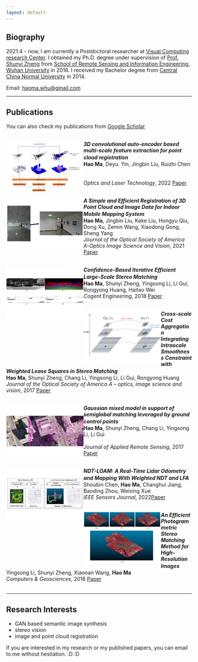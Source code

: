 ```yaml
---
layout: default
---
```


<!-- ![Portrait](resources/portrait.jpg) -->

## Biography

2021.4 - now, I am currently a Postdoctoral researcher at [Visual Computing research Center](https://vcc.tech).
I obtained my Ph.D. degree under supervision of [Prof. Shunyi Zheng](http://jszy.whu.edu.cn/zhengshunyi/en/index.htm) from [School of Remote Sensing and Information Engineering, Wuhan University](http://rsgis.whu.edu.cn/) in 2018. I received my Bachelor degree from [Central China Normal University](https://github.com/fido20160817/haoma.github.io.git) in 2014.

Email: [haoma.whu@gmail.com](haoma.whu@gmail.com)

* * *

## Publications
You can also check my publications from [Google Scholar](https://scholar.google.com/citations?hl=zh-CN&user=zqkEkUoAAAAJ)<br><br>

<img align="left" width="210" height="140" src="resources/3D-CAE.png">

**_3D convolutional auto-encoder based multi-scale feature extraction for point cloud registration_**　　　　　　 <br>
**Hao Ma**, Deyu. Yin, Jingbin Liu, Ruizhi Chen<br><br><br>
_Optics and Laser Technology_, 2022 [Paper](https://doi.org/10.1016/j.optlastec.2022.107860)<br><br>

<img align="left" width="210" height="140" src="resources/simple&efficient.png">

**_A Simple and Efficient Registration of 3D Point Cloud and Image Data for Indoor Mobile Mapping System_**　　　　　　 <br>
**Hao Ma**, Jingbin Liu, Keke Liu, Hongyu Qiu, Dong Xu, Zemin Wang, Xiaodong Gong, Sheng Yang<br>
_Journal of the Optical Society of America A-Optics Image Science and Vision_, 2021 [Paper](https://doi.org/10.1364/JOSAA.414042)<br><br>

<img align="left" width="210" height="140" src="resources/confidence.png">

**_Confidence-Based Iterative Efficient Large-Scale Stereo Matching_**　　　　　　 <br>
**Hao Ma**, Shunyi Zheng, Yingsong Li, Li Gui, Rongyong Huang, Haitao Wei<br>
_Cogent Engineering_, 2018 [Paper](https://www.tandfonline.com/doi/full/10.1080/23311916.2018.1427676)<br><br>

<img align="left" width="210" height="140" src="resources/csca.png">

**_Cross-scale Cost Aggregation Integrating Intrascale Smoothness Constraint with Weighted Lease Squares in Stereo Matching_**  　　　　　　　<br>
**Hao Ma**, Shunyi Zheng, Chang Li, Yingsong Li, Li Gui, Rongyong Huang<br>
_Journal of the Optical Society of America A – optics, image science and vision_, 2017 
[Paper](https://doi.org/10.1364/JOSAA.34.000648)<br><br>

<img align="left" width="210" height="140" src="resources/gaussian.png">

**_Gaussian mixed model in support of semiglobal matching leveraged by ground control points_**　　　　　　 <br>
**Hao Ma**, Shunyi Zheng, Chang Li, Yingsong Li, Li Gui<br><br>
_Journal of Applied Remote Sensing_, 2017 [Paper](https://doi.org/10.1117/1.JRS.11.025014)<br><br>

<img align="left" width="210" height="140" src="resources/NDT-LOAM.png">

**_NDT-LOAM: A Real-Time Lidar Odometry and Mapping With Weighted NDT and LFA_**　　　　　　 <br>
Shoubin Chen, **Hao Ma**, Changhui Jiang, Baoding Zhou, Weixing Xue<br>
_IEEE Sensors Journal_, 2022[Paper](https://ieeexplore.ieee.org/document/9664540?source=authoralert)<br><br>

<img align="left" width="210" height="140" src="resources/efficentHighResolution.png">

**_An Efficient Photogrammetric Stereo Matching Method for High-Resolution Images_**　　　　　　 <br>
Yingsong Li, Shunyi Zheng, Xiaonan Wang, **Hao Ma**<br>
_Computers & Geosciences_, 2016 [Paper](https://doi.org/10.1016/j.cageo.2016.09.002)<br><br>


* * *

## Research Interests
* GAN based semantic image synthesis
* stereo vision
* image and point cloud registration 

If you are interested in my research or my published papers, you can email to me without hesitation. :D :D
